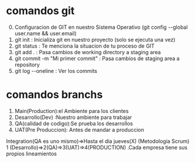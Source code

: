 # comandos git
0. Configuracion de GIT en nuestro Sistema Operativo (git config --global user.name && user.email)
1. git init : Inicializa git en nuestro proyecto (solo se ejecuta una vez)
2. git status : Te menciona la situacion de tu proceso de GIT
3. git add . : Pasa cambios de working directory a staging area
4. git commit -m "Mi primer commit" : Pasa cambios de staging area a repository
5. git log --oneline : Ver los commits


# comandos branchs
1. Main(Production):el Ambiente para los clientes
2. Desarrollo(Dev) :Nuestro ambiente para trabajar
3. QA(calidad de codigo):Se prueba los desarrollos
4. UAT(Pre Produccion): Antes de mandar a produccion

Integration(QA es uno mismo)=>Hasta el dia jueves(X) (Metodologia Scrum) 1 (Desarrollo)=>2(QA)=>3(UAT)=>4(PRODUCTION)
.Cada empresa tiene sus propios lineamientos

